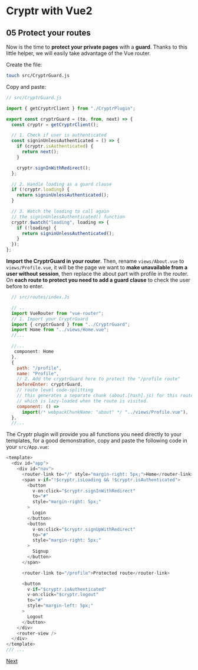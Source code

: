 # Cryptr with Vue2

## 05 Protect your routes

Now is the time to **protect your private pages** with a **guard**. Thanks to this little helper, we will easily take advantage of the Vue router.

Create the file:

```bash
touch src/CryptrGuard.js
```

Copy and paste:

```javascript
// src/CryptrGuard.js

import { getCryptrClient } from "./CryptrPlugin";

export const cryptrGuard = (to, from, next) => {
  const cryptr = getCryptrClient();

  // 1. Check if user is authenticated
  const signinUnlessAuthenticated = () => {
    if (cryptr.isAuthenticated) {
      return next();
    }

    cryptr.signInWithRedirect();
  };

  // 2. Handle loading as a guard clause
  if (!cryptr.loading) {
    return signinUnlessAuthenticated();
  }

  // 3. Watch the loading to call again
  // the signinUnlessAuthenticated() function
  cryptr.$watch("loading", loading => {
    if (!loading) {
      return signinUnlessAuthenticated();
    }
  });
};
```

**Import the CryptrGuard in your router**. Then, rename `views/About.vue` to `views/Profile.vue`, it will be the page we want to **make unavailable from a user without session**, then replace the about part with profile in the router.
On **each route to protect you need to add a guard clause** to check the user before to enter.

```javascript
  // src/routes/index.Js

  // ..
  import VueRouter from "vue-router";
  // 1. Import your CryptrGuard
  import { cryptrGuard } from "../CryptrGuard";
  import Home from "../views/Home.vue";
  //...

  //...
   component: Home
  },
  {
    path: "/profile",
    name: "Profile",
    // 2. Add the cryptrGuard here to protect the "/profile route"
    beforeEnter: cryptrGuard,
    // route level code-splitting
    // this generates a separate chunk (about.[hash].js) for this route
    // which is lazy-loaded when the route is visited.
    component: () =>
      import(/* webpackChunkName: "about" */ "../views/Profile.vue"),
  },
  //...

```

The Cryptr plugin will provide you all functions you need directly to your templates, for a good demonstration, copy and paste the following code in your `src/App.vue`:

```javascript
<template>
  <div id="app">
    <div id="nav">
      <router-link to="/" style="margin-right: 5px;">Home</router-link>
      <span v-if="!$cryptr.isLoading && !$cryptr.isAuthenticated">
        <button
          v-on:click="$cryptr.signInWithRedirect"
          to="#"
          style="margin-right: 5px;"
        >
          Login
        </button>
        <button
          v-on:click="$cryptr.signUpWithRedirect"
          to="#"
          style="margin-right: 5px;"
        >
          Signup
        </button>
      </span>

      <router-link to="/profile">Protected route</router-link>

      <button
        v-if="$cryptr.isAuthenticated"
        v-on:click="$cryptr.logout"
        to="#"
        style="margin-left: 5px;"
      >
        Logout
      </button>
    </div>
    <router-view />
  </div>
</template>
/// ...

```

[Next](https://github.com/cryptr-examples/cryptr-vue2-sample/tree/06-decode-your-user-data)

